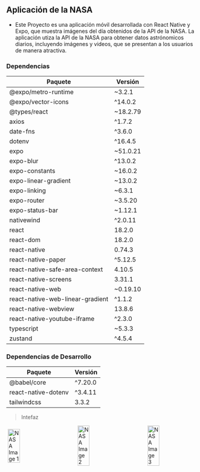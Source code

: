 ## Aplicación de la NASA

- Este Proyecto es una aplicación móvil desarrollada con React Native y Expo, que muestra imágenes del día obtenidos de la API de la NASA. La aplicación utiza la API de la NASA para obtener datos astrónomicos diarios, incluyendo imágenes y videos, que se presentan a los usuarios de manera atractiva.

### Dependencias

| Paquete                           | Versión    |
| --------------------------------- | ---------- |
| @expo/metro-runtime               | ~3.2.1     |
| @expo/vector-icons                | ^14.0.2    |
| @types/react                      | ~18.2.79   |
| axios                             | ^1.7.2     |
| date-fns                          | ^3.6.0     |
| dotenv                            | ^16.4.5    |
| expo                              | ~51.0.21   |
| expo-blur                         | ^13.0.2    |
| expo-constants                    | ~16.0.2    |
| expo-linear-gradient              | ~13.0.2    |
| expo-linking                      | ~6.3.1     |
| expo-router                       | ~3.5.20    |
| expo-status-bar                   | ~1.12.1    |
| nativewind                        | ^2.0.11    |
| react                             | 18.2.0     |
| react-dom                         | 18.2.0     |
| react-native                      | 0.74.3     |
| react-native-paper                | ^5.12.5    |
| react-native-safe-area-context    | 4.10.5     |
| react-native-screens              | 3.31.1     |
| react-native-web                  | ~0.19.10   |
| react-native-web-linear-gradient  | ^1.1.2     |
| react-native-webview              | 13.8.6     |
| react-native-youtube-iframe       | ^2.3.0     |
| typescript                        | ~5.3.3     |
| zustand                           | ^4.5.4     |

### Dependencias de Desarrollo

| Paquete               | Versión   |
| --------------------- | --------- |
| @babel/core           | ^7.20.0   |
| react-native-dotenv   | ^3.4.11   |
| tailwindcss           | 3.3.2     |

> Intefaz
<div style="display: flex; justify-content: space-around; align-items: center; gap: 50px;">
  <img src="https://github.com/user-attachments/assets/160727af-f8b9-4502-a821-ad6ce3fad233" alt="NASA Image 1" width="25%" />
  <img src="https://github.com/user-attachments/assets/69846f02-802f-4114-83ad-42a777a69484" alt="NASA Image 2" width="25%" />
  <img src="https://github.com/user-attachments/assets/a133c2ff-bb58-4db3-aa75-d60eb067cdf7" alt="NASA Image 3" width="25%" />
</div>
